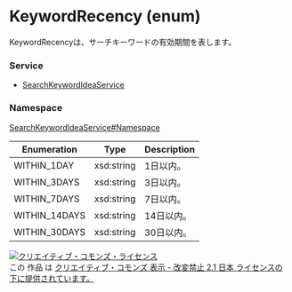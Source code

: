 # KeywordRecency (enum)
KeywordRecencyは、サーチキーワードの有効期間を表します。

### Service
+ [SearchKeywordIdeaService](../../services/SearchKeywordIdeaService.md)

### Namespace
[SearchKeywordIdeaService#Namespace](../../services/SearchKeywordIdeaService.md#namespace)

| Enumeration | Type | Description |
|---|---|---|
| WITHIN_1DAY | xsd:string | 1日以内。 |
| WITHIN_3DAYS | xsd:string | 3日以内。 |
| WITHIN_7DAYS | xsd:string | 7日以内。 |
| WITHIN_14DAYS | xsd:string | 14日以内。 |
| WITHIN_30DAYS | xsd:string | 30日以内。 |

<a rel="license" href="http://creativecommons.org/licenses/by-nd/2.1/jp/">
<img alt="クリエイティブ・コモンズ・ライセンス" style="border-width:0" src="https://i.creativecommons.org/l/by-nd/2.1/jp/88x31.png" />
</a><br />
この 作品 は <a rel="license" href="http://creativecommons.org/licenses/by-nd/2.1/jp/">
クリエイティブ・コモンズ 表示 - 改変禁止 2.1 日本 ライセンスの下に提供されています。</a>
